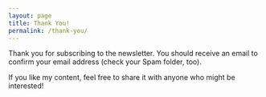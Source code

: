 ```yaml
---
layout: page
title: Thank You!
permalink: /thank-you/
---
```


Thank you for subscribing to the newsletter. You should receive an email to confirm your email address (check your Spam folder, too). 

If you like my content, feel free to share it with anyone who might be interested!
